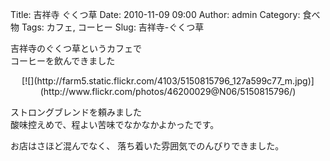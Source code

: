 Title: 吉祥寺 ぐくつ草
Date: 2010-11-09 09:00
Author: admin
Category: 食べ物
Tags: カフェ, コーヒー
Slug: 吉祥寺-ぐくつ草

吉祥寺のぐくつ草というカフェで  
コーヒーを飲んできました

<p>
<center>
[![](http://farm5.static.flickr.com/4103/5150815796_127a599c77_m.jpg)](http://www.flickr.com/photos/46200029@N06/5150815796/)

</center>
  
ストロングブレンドを頼みました  
酸味控えめで、程よい苦味でなかなかよかったです。

</p>
お店はさほど混んでなく、  
落ち着いた雰囲気でのんびりできました。
